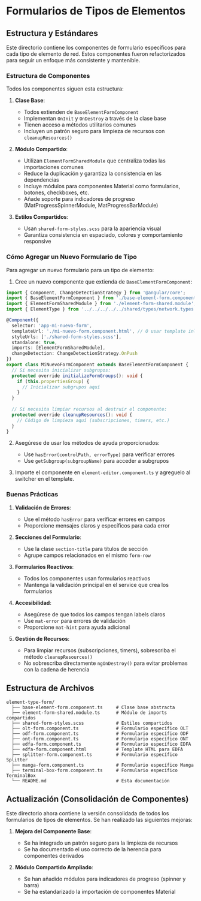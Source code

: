 # Formularios de Tipos de Elementos

## Estructura y Estándares

Este directorio contiene los componentes de formulario específicos para cada tipo de elemento de red. Estos componentes fueron refactorizados para seguir un enfoque más consistente y mantenible.

### Estructura de Componentes

Todos los componentes siguen esta estructura:

1. **Clase Base**: 
   - Todos extienden de `BaseElementFormComponent`
   - Implementan `OnInit` y `OnDestroy` a través de la clase base
   - Tienen acceso a métodos utilitarios comunes
   - Incluyen un patrón seguro para limpieza de recursos con `cleanupResources()`

2. **Módulo Compartido**:
   - Utilizan `ElementFormSharedModule` que centraliza todas las importaciones comunes
   - Reduce la duplicación y garantiza la consistencia en las dependencias
   - Incluye módulos para componentes Material como formularios, botones, checkboxes, etc.
   - Añade soporte para indicadores de progreso (MatProgressSpinnerModule, MatProgressBarModule)

3. **Estilos Compartidos**:
   - Usan `shared-form-styles.scss` para la apariencia visual
   - Garantiza consistencia en espaciado, colores y comportamiento responsive

### Cómo Agregar un Nuevo Formulario de Tipo

Para agregar un nuevo formulario para un tipo de elemento:

1. Cree un nuevo componente que extienda de `BaseElementFormComponent`:

```typescript
import { Component, ChangeDetectionStrategy } from '@angular/core';
import { BaseElementFormComponent } from './base-element-form.component';
import { ElementFormSharedModule } from './element-form-shared.module';
import { ElementType } from '../../../../../shared/types/network.types';

@Component({
  selector: 'app-mi-nuevo-form',
  templateUrl: './mi-nuevo-form.component.html', // O usar template inline
  styleUrls: ['./shared-form-styles.scss'],
  standalone: true,
  imports: [ElementFormSharedModule],
  changeDetection: ChangeDetectionStrategy.OnPush
})
export class MiNuevoFormComponent extends BaseElementFormComponent {
  // Si necesita inicializar subgrupos:
  protected override initializeFormGroups(): void {
    if (this.propertiesGroup) {
      // Inicializar subgrupos aquí
    }
  }
  
  // Si necesita limpiar recursos al destruir el componente:
  protected override cleanupResources(): void {
    // Código de limpieza aquí (subscripciones, timers, etc.)
  }
}
```

2. Asegúrese de usar los métodos de ayuda proporcionados:
   - Use `hasError(controlPath, errorType)` para verificar errores
   - Use `getSubgroup(subgroupName)` para acceder a subgrupos

3. Importe el componente en `element-editor.component.ts` y agreguelo al switcher en el template.

### Buenas Prácticas

1. **Validación de Errores**:
   - Use el método `hasError` para verificar errores en campos
   - Proporcione mensajes claros y específicos para cada error

2. **Secciones del Formulario**:
   - Use la clase `section-title` para títulos de sección
   - Agrupe campos relacionados en el mismo `form-row`

3. **Formularios Reactivos**:
   - Todos los componentes usan formularios reactivos
   - Mantenga la validación principal en el service que crea los formularios

4. **Accesibilidad**:
   - Asegúrese de que todos los campos tengan labels claros
   - Use `mat-error` para errores de validación
   - Proporcione `mat-hint` para ayuda adicional

5. **Gestión de Recursos**:
   - Para limpiar recursos (subscripciones, timers), sobrescriba el método `cleanupResources()`
   - No sobrescriba directamente `ngOnDestroy()` para evitar problemas con la cadena de herencia

## Estructura de Archivos

```
element-type-form/
  ├── base-element-form.component.ts     # Clase base abstracta
  ├── element-form-shared.module.ts      # Módulo de imports compartidos
  ├── shared-form-styles.scss            # Estilos compartidos
  ├── olt-form.component.ts              # Formulario específico OLT
  ├── odf-form.component.ts              # Formulario específico ODF
  ├── ont-form.component.ts              # Formulario específico ONT
  ├── edfa-form.component.ts             # Formulario específico EDFA
  ├── edfa-form.component.html           # Template HTML para EDFA
  ├── splitter-form.component.ts         # Formulario específico Splitter
  ├── manga-form.component.ts            # Formulario específico Manga
  ├── terminal-box-form.component.ts     # Formulario específico TerminalBox
  └── README.md                          # Esta documentación
```

## Actualización (Consolidación de Componentes)

Este directorio ahora contiene la versión consolidada de todos los formularios de tipos de elementos. Se han realizado las siguientes mejoras:

1. **Mejora del Componente Base**:
   - Se ha integrado un patrón seguro para la limpieza de recursos
   - Se ha documentado el uso correcto de la herencia para componentes derivados

2. **Módulo Compartido Ampliado**:
   - Se han añadido módulos para indicadores de progreso (spinner y barra)
   - Se ha estandarizado la importación de componentes Material 